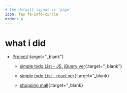 ```yaml
---
# the default layout is 'page'
icon: fas fa-info-circle
order: 4
---
```


# what i did

- [Project](https://github.com/leekh8/leekh8.github.io/tree/main/assets/lib/project/){:target="\_blank"}

  - [simple todo List - JS, jQuery ver](https://github.com/leekh8/leekh8.github.io/tree/main/assets/lib/project/JS/jQuery/todoList){:target="\_blank"}
  - [simple todo List - react ver](https://github.com/leekh8/leekh8.github.io/tree/main/assets/lib/project/React/todolist/src){:target="\_blank}

  - [shopping mall](https://kdt-gitlab.elice.io/sw_track/class_04/web_project/team01/turtle-books){:target="\_blank}
